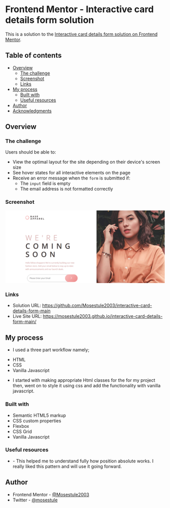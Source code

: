 # Frontend Mentor - Interactive card details form solution

This is a solution to the [Interactive card details form solution on Frontend Mentor](https://www.frontendmentor.io/challenges/interactive-card-details-form-XpS8cKZDWw). 

## Table of contents

- [Overview](#overview)
  - [The challenge](#the-challenge)
  - [Screenshot](#screenshot)
  - [Links](#links)
- [My process](#my-process)
  - [Built with](#built-with)
  - [Useful resources](#useful-resources)
- [Author](#author)
- [Acknowledgments](#acknowledgments)


## Overview

### The challenge

Users should be able to:

- View the optimal layout for the site depending on their device's screen size
- See hover states for all interactive elements on the page
- Receive an error message when the `form` is submitted if:
  - The `input` field is empty
  - The email address is not formatted correctly

### Screenshot

![](./images/Screenshot%202022-10-11%20152551.png)

### Links

- Solution URL: https://github.com/Mosestule2003/interactive-card-details-form-main
- Live Site URL: https://mosestule2003.github.io/interactive-card-details-form-main/

## My process

- I used a three part workflow namely;
* HTML
* CSS
* Vanilla Javascript
- I started with making appropriate Html classes for the for my project then, went on to style it using css and add the functionality with vanilla javascript. 

### Built with

- Semantic HTML5 markup
- CSS custom properties
- Flexbox
- CSS Grid
- Vanilla Javascript

### Useful resources

- [](https://www.stackoverflow.com) - This helped me to understand fully how position absolute works. I really liked this pattern and will use it going forward.

## Author

- Frontend Mentor - [@Mosestule2003](https://www.frontendmentor.io/profile/Mosestule2003)
- Twitter - [@mosestule](https://www.twitter.com/yourusername)
